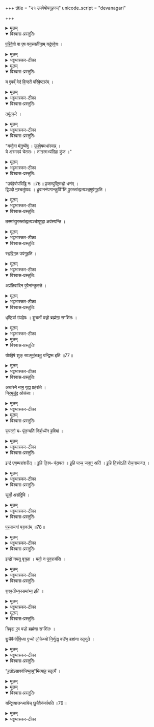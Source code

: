 +++
title = "२१ उपवेषोपगूहनम्"
unicode_script = "devanagari"

+++
<div class="js_include" url="/vedAH_yajuH/taittirIyam/sArasvata-vibhAgaH/brAhmaNam/sarva-prastutiH/3/3_darsha-pUrNa-mAsAdi/11_upaveShopagUhanam"  newLevelForH1="1" includeTitle="true">

<details><summary>मूलम्</summary>

प॒रि॒वे॒षो वा ए॒ष वन॒स्पती॑नाम् ।
यदु॑पवे॒षः ।     
</details>

<details open><summary>विश्वास-प्रस्तुतिः</summary>

प॒रि॒वे॒षो वा ए॒ष वन॒स्पती॑ना॒म्  यदु॑पवे॒षः ।  
</details>

<details><summary>मूलम्</summary>

प॒रि॒वे॒षो वा ए॒ष वन॒स्पती॑ना॒म्  यदु॑पवे॒षः ।  
</details>

<details><summary>भट्टभास्कर-टीका</summary>

1 परिवेषो वा इति ॥ परिवेषः परितो व्याप्य तर्पयिता । उपवेषः शाखामूलजन्मा काष्ठविशेषः ।
</details>


<details><summary>मूलम्</summary>

य ए॒वव्ँ वेद॑ ।
वि॒न्दते॑ परिवे॒ष्टार॑म् ।
तमु॑त्क॒रे ।
</details>

<details open><summary>विश्वास-प्रस्तुतिः</summary>

य ए॒वव्ँ वेद॑ वि॒न्दते॑ परिवे॒ष्टार॑म् ।  
</details>

<details><summary>मूलम्</summary>

य ए॒वव्ँ वेद॑ वि॒न्दते॑ परिवे॒ष्टार॑म् ।  
</details>

<details><summary>भट्टभास्कर-टीका</summary>

एवं वेदिता तर्पयितारं लभते ।
</details>

<details open><summary>विश्वास-प्रस्तुतिः</summary>

तमु॑त्क॒रे ।
</details>

<details><summary>मूलम्</summary>

तमु॑त्क॒रे ।
</details>

<details><summary>भट्टभास्कर-टीका</summary>

तं उत्करे 'पुरस्तात् प्रत्यञ्चं उपगूहति' इति संबध्यते ॥
</details>

<details open><summary>विश्वास-प्रस्तुतिः</summary>

"यन्दे॒वा म॑नु॒ष्ये॑षु ।
उ॒प॒वे॒षमधा॑रयन्न् ।  
ये अ॒स्मदप॑ चेतसः ।
तान॒स्मभ्य॑मि॒हा कु॑रु ।"  
</details>

<details><summary>मूलम्</summary>

"यन्दे॒वा म॑नु॒ष्ये॑षु ।
उ॒प॒वे॒षमधा॑रयन्न् ।  
ये अ॒स्मदप॑ चेतसः ।
तान॒स्मभ्य॑मि॒हा कु॑रु ।"  
</details>

<details><summary>भट्टभास्कर-टीका</summary>

2यं देवा इति द्वे अनुष्टुभौ ॥ मन्त्रार्थस्तु - यं त्वां देवा मनुष्येषु मनुष्यार्थं यज्ञसिद्धये उपवेषं अधारयन् उत्पादितवन्तः । स त्वं हे उपवेष! ये अस्मत्तः अपचेतसः अपगतचित्ताः अपरक्तमनसः तान् अस्मभ्यं इह कर्मणि अग्रतः आविष्कुरु विधेयात् कुरु वा ।
</details>

<details open><summary>विश्वास-प्रस्तुतिः</summary>

"उप॑वे॒षोप॑विड्ढि नः ॥76॥
प्र॒जाम्पुष्टि॒मथो॒ धन॑म् ।   
द्वि॒पदो॑ न॒श्चतु॑ष्पदः ।
ध्रु॒वानन॑पगान्कु॒र्वि"ति॑ पु॒रस्ता॑त्प्र॒त्यञ्च॒मुप॑गूहति ।  
</details>

<details><summary>मूलम्</summary>

"उप॑वे॒षोप॑विड्ढि नः ॥76॥
प्र॒जाम्पुष्टि॒मथो॒ धन॑म् ।   
द्वि॒पदो॑ न॒श्चतु॑ष्पदः ।
ध्रु॒वानन॑पगान्कु॒र्वि"ति॑ पु॒रस्ता॑त्प्र॒त्यञ्च॒मुप॑गूहति ।  
</details>

<details><summary>भट्टभास्कर-टीका</summary>

किञ्च - नः अस्माकं प्रजादिकं उपविड्ढि समीपे प्रापय । विषेः जौहोत्यादिकस्य छान्दसश्शपो लुक् ।
किञ्च - अस्मदीयान् द्विपदश्चतुष्पदश्च ध्रुवान् नित्यान् अनपगान् अस्मासु अनपरक्तचित्तांश्च कुरु । द्विपद इत्यत्र 'द्वित्रिभ्यां पाद्दन्' इति उत्तरपदान्तोदातत्वम् ।
</details>

<details open><summary>विश्वास-प्रस्तुतिः</summary>

तस्मा॑त्पु॒रस्ता॑त्प्र॒त्यञ्च॑श्शू॒द्रा अव॑स्यन्ति ।   
</details>

<details><summary>मूलम्</summary>

तस्मा॑त्पु॒रस्ता॑त्प्र॒त्यञ्च॑श्शू॒द्रा अव॑स्यन्ति ।   
</details>

<details><summary>भट्टभास्कर-टीका</summary>

स्वामिनः अग्रतः प्रतिमुखाः शूद्राः अवस्यन्ति अवतिष्ठन्ते चिकीर्षवः ।
</details>

<details open><summary>विश्वास-प्रस्तुतिः</summary>

स्थ॒वि॒म॒त उप॑गूहति ।
</details>

<details><summary>मूलम्</summary>

स्थ॒वि॒म॒त उप॑गूहति ।
</details>

<details><summary>भट्टभास्कर-टीका</summary>

स्थविमत इति । स्थूलात् प्रदेशादारभ्य ।
</details>

<details open><summary>विश्वास-प्रस्तुतिः</summary>

अप्र॑तिवादिन ए॒वैना॑न्कुरुते ।
</details>

<details><summary>मूलम्</summary>

अप्र॑तिवादिन ए॒वैना॑न्कुरुते ।
</details>

<details><summary>भट्टभास्कर-टीका</summary>

अप्रतिवादिनः अस्याग्रे प्रतिवदितुमसमर्थान् शूद्रान्करोति ॥
</details>

<details open><summary>विश्वास-प्रस्तुतिः</summary>

धृष्टि॒र्वा उ॑पवे॒षः ।
शु॒चर्तो वज्रो॒ ब्रह्म॑णा॒ सꣳशि॑तः ।  
</details>

<details><summary>मूलम्</summary>

धृष्टि॒र्वा उ॑पवे॒षः ।
शु॒चर्तो वज्रो॒ ब्रह्म॑णा॒ सꣳशि॑तः ।  
</details>

<details><summary>भट्टभास्कर-टीका</summary>

3धृष्टिर्वा इति ॥ अयमुपवेषः धृष्टिः धर्षणशीलः शुचा तापेन ऋतः प्राप्तः वज्रः वज्रस्थानीयः ब्रह्मणा मन्त्रेण संशितः तीक्ष्णीकृतः ।
</details>


<details><summary>मूलम्</summary>

योप॑वे॒षे शुक् ।
साऽमुमृ॑च्छतु॒ यन्द्वि॒ष्म इति॑ ॥77॥
</details>

<details open><summary>विश्वास-प्रस्तुतिः</summary>

योप॑वे॒षे शुक् साऽमुमृ॑च्छतु॒ यन्द्वि॒ष्म इति॑ ॥77॥
</details>

<details><summary>मूलम्</summary>

योप॑वे॒षे शुक् साऽमुमृ॑च्छतु॒ यन्द्वि॒ष्म इति॑ ॥77॥
</details>

<details><summary>भट्टभास्कर-टीका</summary>

तस्मादभिचरिता चेत् या उपवेषे शुक् दीप्तिः सा अमुं एतन्नामानं ऋच्छतु गच्छतु यं द्विष्मः इति अनेन मन्त्रेण उपगूहनं कृत्वा 'निरमुं नुदः' इत्यग्नौ प्रहरत्युपवेषम् । तिस्रोऽप्यनुष्टुभ एताः ।
</details>

<details open><summary>विश्वास-प्रस्तुतिः</summary>

अथा॑स्मै नाम॒ गृह्य॒ प्रह॑रति ।  
निर॒मुन्नु॑द॒ ओक॑सः ।
</details>

<details><summary>मूलम्</summary>

अथा॑स्मै नाम॒ गृह्य॒ प्रह॑रति ।  
निर॒मुन्नु॑द॒ ओक॑सः ।
</details>

<details><summary>भट्टभास्कर-टीका</summary>

हे उपवेष! अमुं एतन्नामानं अस्मच्छत्रुं ओकसः गृहात् निर्नुदः निष्कृष्य नुदः । लेण्मध्यमः ।
</details>


<details><summary>मूलम्</summary>

स॒पत्नो॒ यᳶ पृ॑त॒न्यति॑ ।
नि॒र्बा॒ध्ये॑न ह॒विषा॑ ।  
</details>

<details open><summary>विश्वास-प्रस्तुतिः</summary>

स॒पत्नो॒ यᳶ पृ॑त॒न्यति॑ निर्बा॒ध्ये॑न ह॒विषा॑ ।
</details>

<details><summary>मूलम्</summary>

स॒पत्नो॒ यᳶ पृ॑त॒न्यति॑ निर्बा॒ध्ये॑न ह॒विषा॑ ।
</details>

<details><summary>भट्टभास्कर-टीका</summary>

यः अस्माकं सपत्नः भूत्वा पृतन्यति संग्रामं करोति निर्बाध्येन उत्क्रष्टव्येन उपवेषाख्येन हविषा, यद्वा - निर्बाधनसाधनेन । करणे कृत्यः ।
</details>

<details open><summary>विश्वास-प्रस्तुतिः</summary>

इन्द्र॑ एण॒म्परा॑शरीत् ।
इ॒हि ति॒स्रᳶ प॑रा॒वतः॑ ।
इ॒हि पञ्च॒ जना॒ꣳ॒ अति॑ ।
इ॒हि ति॒स्रोऽति॑ रोच॒नायाव॑त् ।
</details>

<details><summary>मूलम्</summary>

इन्द्र॑ एण॒म्परा॑शरीत् ।
इ॒हि ति॒स्रᳶ प॑रा॒वतः॑ ।
इ॒हि पञ्च॒ जना॒ꣳ॒ अति॑ ।
इ॒हि ति॒स्रोऽति॑ रोच॒नायाव॑त् ।
</details>

<details><summary>भट्टभास्कर-टीका</summary>

एणं एनम् । छान्दसं णत्वम् । अस्मद्द्वेष्यं इन्द्रः पराशरीत् अपुनरावृत्तं नाशयतु । इहि परावतः परतरान् देशान् लोकत्रयलक्षणान् देवपितृमनुष्यलक्षणगतीर्वा अति अतीत्य गच्छ, पञ्चजनांश्चातीहि । ब्राह्मणादयो निषादपञ्चमाः पञ्चजनाः, पञ्च भूतानीत्येके । तिस्रः रोचनाः दीप्तिमतः अग्निविद्युदादित्यान् अतीहि ।
</details>

<details open><summary>विश्वास-प्रस्तुतिः</summary>

सूर्यो॒ अस॑द्दि॒वि ।
</details>

<details><summary>मूलम्</summary>

सूर्यो॒ अस॑द्दि॒वि ।
</details>

<details><summary>भट्टभास्कर-टीका</summary>

यावत् सूर्यः दिवि असत् स्यात् । लेट्याडागमः ।
</details>

<details open><summary>विश्वास-प्रस्तुतिः</summary>

प॒र॒मान्त्वा॑ परा॒वत॑म् ॥78॥  
</details>

<details><summary>मूलम्</summary>

प॒र॒मान्त्वा॑ परा॒वत॑म् ॥78॥  
</details>

<details><summary>भट्टभास्कर-टीका</summary>

परमां त्वेति । परमां परावतं दूरम् । पूर्ववद्वतिः ।
</details>

<details open><summary>विश्वास-प्रस्तुतिः</summary>

इन्द्रो॑ नयतु वृत्र॒हा ।
यतो॒ न पुन॒राय॑सि ।
</details>

<details><summary>मूलम्</summary>

इन्द्रो॑ नयतु वृत्र॒हा ।
यतो॒ न पुन॒राय॑सि ।
</details>

<details><summary>भट्टभास्कर-टीका</summary>

इन्द्रः त्वा नयतु प्रापयतु वृत्रहा वृत्रं हतवान्, यतो नीतस्त्वं न पुनरायसि नागच्छसि । इ गतौ भौवादिकः ।
</details>

<details open><summary>विश्वास-प्रस्तुतिः</summary>

श॒श्व॒तीभ्य॒स्समा॑भ्य॒ इति॑ ।
</details>

<details><summary>मूलम्</summary>

श॒श्व॒तीभ्य॒स्समा॑भ्य॒ इति॑ ।
</details>

<details><summary>भट्टभास्कर-टीका</summary>

शश्वतीभ्यः अक्षीणाभ्यः समाभ्यः संवत्सरेभ्यः परं नयति ॥
</details>


<details><summary>मूलम्</summary>

त्रि॒वृद्वा ए॒ष वज्रो॒ ब्रह्म॑णा॒ सꣳशि॑तः ।   

शु॒चैवैन॑व्ँवि॒ध्वा ।
ए॒भ्यो लो॒केभ्यो॑ नि॒र्णुद्य॑ ।
वज्रे॑ण॒ ब्रह्म॑णा स्तृणुते ।
</details>

<details open><summary>विश्वास-प्रस्तुतिः</summary>

त्रि॒वृद्वा ए॒ष वज्रो॒ ब्रह्म॑णा॒ सꣳशि॑तः ।      

शु॒चैवैन॑व्ँवि॒ध्वा  ए॒भ्यो लो॒केभ्यो॑ नि॒र्णुद्य॒ वज्रे॑ण॒ ब्रह्म॑णा स्तृणुते ।   
</details>

<details><summary>मूलम्</summary>

त्रि॒वृद्वा ए॒ष वज्रो॒ ब्रह्म॑णा॒ सꣳशि॑तः ।      

शु॒चैवैन॑व्ँवि॒ध्वा  ए॒भ्यो लो॒केभ्यो॑ नि॒र्णुद्य॒ वज्रे॑ण॒ ब्रह्म॑णा स्तृणुते ।   
</details>

<details><summary>भट्टभास्कर-टीका</summary>

4त्रिवृद्वा इत्येतेषां ब्राह्मणम् ॥ एषः उपवेष त्रिवृत् नवधारो वज्रः ब्रह्मणा च संशितः, तस्मात् ईदृशेनानेन एनं द्वेष्यं शुचा विद्ध्वा तापयित्वा लोकेभ्यश्च निर्णुद्य ततः वज्रेण ब्रह्मणा च स्तृणुते छादयति मारयति वा ।
</details>

<details open><summary>विश्वास-प्रस्तुतिः</summary>

"ह॒तो॑ऽसावव॑धिष्मा॒मु"मित्या॑ह॒ स्तृत्यै॑ ।
</details>

<details><summary>मूलम्</summary>

"ह॒तो॑ऽसावव॑धिष्मा॒मु"मित्या॑ह॒ स्तृत्यै॑ ।
</details>


<details><summary>मूलम्</summary>

यन्द्वि॒ष्यात्तन्ध्या॑येत् ।
शु॒चैवैन॑मर्पयति ॥79॥   
</details>

<details open><summary>विश्वास-प्रस्तुतिः</summary>

यन्द्वि॒ष्यात्तन्ध्या॑येच् छु॒चैवैन॑मर्पयति ॥79॥  
</details>

<details><summary>मूलम्</summary>

यन्द्वि॒ष्यात्तन्ध्या॑येच् छु॒चैवैन॑मर्पयति ॥79॥  
</details>

<details><summary>भट्टभास्कर-टीका</summary>

हतोऽसाववधिष्मामुमिति च द्वौ मन्त्रौ । अत्रामुमित्यस्य नामग्रहणे यं द्विष्यात् तं ध्यायेत् एनं शुचा प्राप्तं करोति ॥


इति भट्टभास्करमिश्रविरचिते यजुर्वेदभाष्ये ज्ञानयज्ञाख्ये तृतीयेऽष्टके तृतीयप्रश्नस्समाप्तः ॥


समाप्तं पौरोडाशिकम् ॥  

</details>
</div>